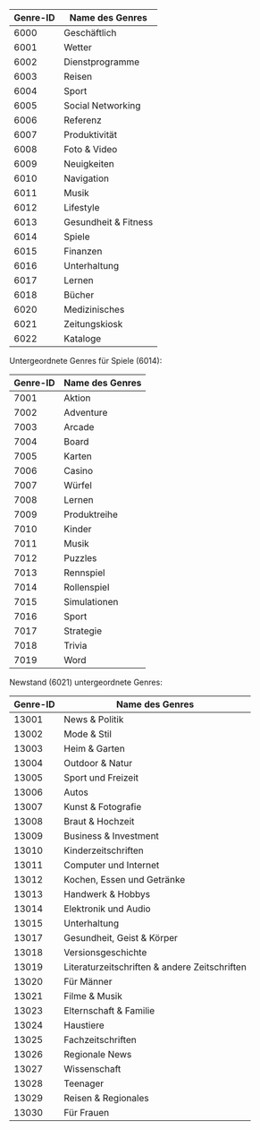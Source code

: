 |Genre-ID|Name des Genres|
|---|---|
|6000|Geschäftlich|
|6001|Wetter|
|6002|Dienstprogramme|
|6003|Reisen|
|6004|Sport|
|6005|Social Networking|
|6006|Referenz|
|6007|Produktivität|
|6008|Foto & Video|
|6009|Neuigkeiten|
|6010|Navigation|
|6011|Musik|
|6012|Lifestyle|
|6013|Gesundheit & Fitness|
|6014|Spiele|
|6015|Finanzen|
|6016|Unterhaltung|
|6017|Lernen|
|6018|Bücher|
|6020|Medizinisches|
|6021|Zeitungskiosk|
|6022|Kataloge|

Untergeordnete Genres für Spiele (6014):

|Genre-ID|Name des Genres|
|---|---|
|7001|Aktion|
|7002|Adventure|
|7003|Arcade|
|7004|Board|
|7005|Karten|
|7006|Casino|
|7007|Würfel|
|7008|Lernen|
|7009|Produktreihe|
|7010|Kinder|
|7011|Musik|
|7012|Puzzles|
|7013|Rennspiel|
|7014|Rollenspiel|
|7015|Simulationen|
|7016|Sport|
|7017|Strategie|
|7018|Trivia|
|7019|Word|

Newstand (6021) untergeordnete Genres:

|Genre-ID|Name des Genres|
|---|---|
|13001|News & Politik|
|13002|Mode & Stil|
|13003|Heim & Garten|
|13004|Outdoor & Natur|
|13005|Sport und Freizeit|
|13006|Autos|
|13007|Kunst & Fotografie|
|13008|Braut & Hochzeit|
|13009|Business & Investment|
|13010|Kinderzeitschriften|
|13011|Computer und Internet|
|13012|Kochen, Essen und Getränke|
|13013|Handwerk & Hobbys|
|13014|Elektronik und Audio|
|13015|Unterhaltung|
|13017|Gesundheit, Geist & Körper|
|13018|Versionsgeschichte|
|13019|Literaturzeitschriften & andere Zeitschriften|
|13020|Für Männer|
|13021|Filme & Musik|
|13023|Elternschaft & Familie|
|13024|Haustiere|
|13025|Fachzeitschriften|
|13026|Regionale News|
|13027|Wissenschaft|
|13028|Teenager|
|13029|Reisen & Regionales|
|13030|Für Frauen|

